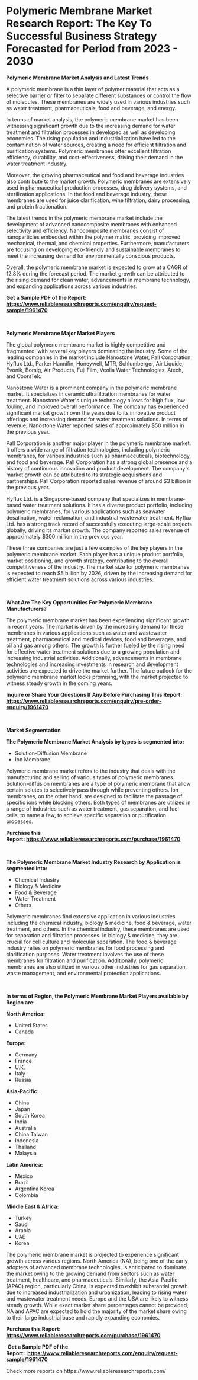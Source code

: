 <p><h1>Polymeric Membrane Market Research Report: The Key To Successful Business Strategy Forecasted for Period from 2023 - 2030</h1></p><p><strong>Polymeric Membrane Market Analysis and Latest Trends</strong></p>
<p><p>A polymeric membrane is a thin layer of polymer material that acts as a selective barrier or filter to separate different substances or control the flow of molecules. These membranes are widely used in various industries such as water treatment, pharmaceuticals, food and beverage, and energy.</p><p>In terms of market analysis, the polymeric membrane market has been witnessing significant growth due to the increasing demand for water treatment and filtration processes in developed as well as developing economies. The rising population and industrialization have led to the contamination of water sources, creating a need for efficient filtration and purification systems. Polymeric membranes offer excellent filtration efficiency, durability, and cost-effectiveness, driving their demand in the water treatment industry.</p><p>Moreover, the growing pharmaceutical and food and beverage industries also contribute to the market growth. Polymeric membranes are extensively used in pharmaceutical production processes, drug delivery systems, and sterilization applications. In the food and beverage industry, these membranes are used for juice clarification, wine filtration, dairy processing, and protein fractionation.</p><p>The latest trends in the polymeric membrane market include the development of advanced nanocomposite membranes with enhanced selectivity and efficiency. Nanocomposite membranes consist of nanoparticles embedded within the polymer matrix, providing improved mechanical, thermal, and chemical properties. Furthermore, manufacturers are focusing on developing eco-friendly and sustainable membranes to meet the increasing demand for environmentally conscious products.</p><p>Overall, the polymeric membrane market is expected to grow at a CAGR of 12.8% during the forecast period. The market growth can be attributed to the rising demand for clean water, advancements in membrane technology, and expanding applications across various industries.</p></p>
<p><strong>Get a Sample PDF of the Report:&nbsp; <a href="https://www.reliableresearchreports.com/enquiry/request-sample/1961470">https://www.reliableresearchreports.com/enquiry/request-sample/1961470</a></strong></p>
<p>&nbsp;</p>
<p><strong>Polymeric Membrane Major Market Players</strong></p>
<p><p>The global polymeric membrane market is highly competitive and fragmented, with several key players dominating the industry. Some of the leading companies in the market include Nanostone Water, Pall Corporation, Hyflux Ltd., Parker Hannifin, Honeywell, MTR, Schlumberger, Air Liquide, Evonik, Borsig, Air Products, Fuji Film, Veolia Water Technologies, Atech, and CoorsTek.</p><p>Nanostone Water is a prominent company in the polymeric membrane market. It specializes in ceramic ultrafiltration membranes for water treatment. Nanostone Water's unique technology allows for high flux, low fouling, and improved overall performance. The company has experienced significant market growth over the years due to its innovative product offerings and increasing demand for water treatment solutions. In terms of revenue, Nanostone Water reported sales of approximately $50 million in the previous year.</p><p>Pall Corporation is another major player in the polymeric membrane market. It offers a wide range of filtration technologies, including polymeric membranes, for various industries such as pharmaceuticals, biotechnology, and food and beverage. Pall Corporation has a strong global presence and a history of continuous innovation and product development. The company's market growth can be attributed to its strategic acquisitions and partnerships. Pall Corporation reported sales revenue of around $3 billion in the previous year.</p><p>Hyflux Ltd. is a Singapore-based company that specializes in membrane-based water treatment solutions. It has a diverse product portfolio, including polymeric membranes, for various applications such as seawater desalination, water reclamation, and industrial wastewater treatment. Hyflux Ltd. has a strong track record of successfully executing large-scale projects globally, driving its market growth. The company reported sales revenue of approximately $300 million in the previous year.</p><p>These three companies are just a few examples of the key players in the polymeric membrane market. Each player has a unique product portfolio, market positioning, and growth strategy, contributing to the overall competitiveness of the industry. The market size for polymeric membranes is expected to reach $5 billion by 2026, driven by the increasing demand for efficient water treatment solutions across various industries.</p></p>
<p>&nbsp;</p>
<p><strong>What Are The Key Opportunities For Polymeric Membrane Manufacturers?</strong></p>
<p><p>The polymeric membrane market has been experiencing significant growth in recent years. The market is driven by the increasing demand for these membranes in various applications such as water and wastewater treatment, pharmaceutical and medical devices, food and beverages, and oil and gas among others. The growth is further fueled by the rising need for effective water treatment solutions due to a growing population and increasing industrial activities. Additionally, advancements in membrane technologies and increasing investments in research and development activities are expected to drive the market further. The future outlook for the polymeric membrane market looks promising, with the market projected to witness steady growth in the coming years.</p></p>
<p><strong>Inquire or Share Your Questions If Any Before Purchasing This Report: <a href="https://www.reliableresearchreports.com/enquiry/pre-order-enquiry/1961470">https://www.reliableresearchreports.com/enquiry/pre-order-enquiry/1961470</a></strong></p>
<p>&nbsp;</p>
<p><strong>Market Segmentation</strong></p>
<p><strong>The Polymeric Membrane Market Analysis by types is segmented into:</strong></p>
<p><ul><li>Solution-Diffusion Membrane</li><li>Ion Membrane</li></ul></p>
<p><p>Polymeric membrane market refers to the industry that deals with the manufacturing and selling of various types of polymeric membranes. Solution-diffusion membranes are a type of polymeric membrane that allow certain solutes to selectively pass through while preventing others. Ion membranes, on the other hand, are designed to facilitate the passage of specific ions while blocking others. Both types of membranes are utilized in a range of industries such as water treatment, gas separation, and fuel cells, to name a few, to achieve specific separation or purification processes.</p></p>
<p><strong>Purchase this Report:&nbsp;<a href="https://www.reliableresearchreports.com/purchase/1961470">https://www.reliableresearchreports.com/purchase/1961470</a></strong></p>
<p>&nbsp;</p>
<p><strong>The Polymeric Membrane Market Industry Research by Application is segmented into:</strong></p>
<p><ul><li>Chemical Industry</li><li>Biology & Medicine</li><li>Food & Beverage</li><li>Water Treatment</li><li>Others</li></ul></p>
<p><p>Polymeric membranes find extensive application in various industries including the chemical industry, biology & medicine, food & beverage, water treatment, and others. In the chemical industry, these membranes are used for separation and filtration processes. In biology & medicine, they are crucial for cell culture and molecular separation. The food & beverage industry relies on polymeric membranes for food processing and clarification purposes. Water treatment involves the use of these membranes for filtration and purification. Additionally, polymeric membranes are also utilized in various other industries for gas separation, waste management, and environmental protection applications.</p></p>
<p>&nbsp;</p>
<p><strong>In terms of Region, the Polymeric Membrane Market Players available by Region are:</strong></p>
<p>
    <p> <strong> North America: </strong>
        <ul>
            <li>United States</li>
            <li>Canada</li>
        </ul>
        </p> 
    <p> <strong> Europe: </strong>
        <ul>
            <li>Germany</li>
            <li>France</li>
            <li>U.K.</li>
            <li>Italy</li>
            <li>Russia</li>
        </ul>
        </p> 
    <p> <strong> Asia-Pacific: </strong>
        <ul>
            <li>China</li>
            <li>Japan</li>
            <li>South Korea</li>
            <li>India</li>
            <li>Australia</li>
            <li>China Taiwan</li>
            <li>Indonesia</li>
            <li>Thailand</li>
            <li>Malaysia</li>
        </ul>
        </p> 
    <p> <strong> Latin America: </strong>
        <ul>
            <li>Mexico</li>
            <li>Brazil</li>
            <li>Argentina Korea</li>
            <li>Colombia</li>
        </ul>
        </p> 
    <p> <strong> Middle East & Africa: </strong>
        <ul>
            <li>Turkey</li>
            <li>Saudi</li>
            <li>Arabia</li>
            <li>UAE</li>
            <li>Korea</li>
        </ul>
    </p>
    </p>
<p><p>The polymeric membrane market is projected to experience significant growth across various regions. North America (NA), being one of the early adopters of advanced membrane technologies, is anticipated to dominate the market owing to the growing demand from sectors such as water treatment, healthcare, and pharmaceuticals. Similarly, the Asia-Pacific (APAC) region, particularly China, is expected to exhibit substantial growth due to increased industrialization and urbanization, leading to rising water and wastewater treatment needs. Europe and the USA are likely to witness steady growth. While exact market share percentages cannot be provided, NA and APAC are expected to hold the majority of the market share owing to their large industrial base and rapidly expanding economies.</p></p>
<p><strong>Purchase this Report: <a href="https://www.reliableresearchreports.com/purchase/1961470">https://www.reliableresearchreports.com/purchase/1961470</a></strong></p>
<p>&nbsp;<strong>Get a Sample PDF of the Report:&nbsp;&nbsp;<a href="https://www.reliableresearchreports.com/enquiry/request-sample/1961470">https://www.reliableresearchreports.com/enquiry/request-sample/1961470</a></strong></p>
<p><strong></strong></p>
<p>Check more reports on https://www.reliableresearchreports.com/</p>